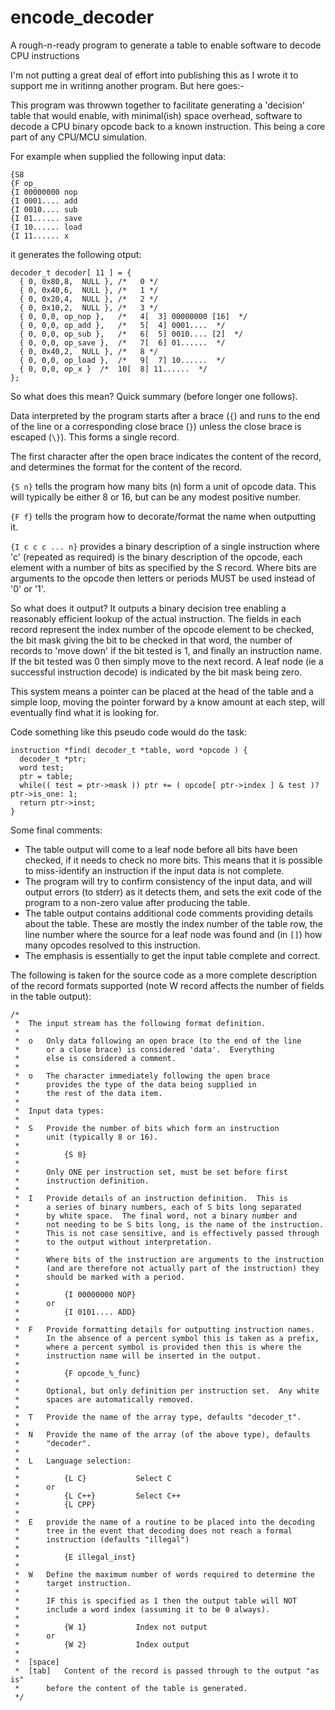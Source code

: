 # encode_decoder
A rough-n-ready program to generate a table to enable software to decode CPU instructions

I'm not putting a great deal of effort into publishing this as I wrote it to support me in writinng another program.  But here goes:-

This program was throwwn together to facilitate generating a 'decision' table that would enable, with minimal(ish) space overhead, software to decode a CPU binary opcode back to a known instruction.  This being a core part of any CPU/MCU simulation.

For example when supplied the following input data:
```
{S8
{F op_
{I 00000000 nop
{I 0001.... add
{I 0010.... sub
{I 01...... save
{I 10...... load
{I 11...... x
```
it generates the following otput:
```
decoder_t decoder[ 11 ] = {
  { 0, 0x80,8,	NULL },	/*   0 */
  { 0, 0x40,6,	NULL },	/*   1 */
  { 0, 0x20,4,	NULL },	/*   2 */
  { 0, 0x10,2,	NULL },	/*   3 */
  { 0, 0,0,	op_nop },	/*   4[  3] 00000000 [16]  */
  { 0, 0,0,	op_add },	/*   5[  4] 0001....  */
  { 0, 0,0,	op_sub },	/*   6[  5] 0010.... [2]  */
  { 0, 0,0,	op_save },	/*   7[  6] 01......  */
  { 0, 0x40,2,	NULL },	/*   8 */
  { 0, 0,0,	op_load },	/*   9[  7] 10......  */
  { 0, 0,0,	op_x } 	/*  10[  8] 11......  */
};
```
So what does this mean? Quick summary (before longer one follows).

Data interpreted by the program starts after a brace (`{`) and runs to the end of the line or a corresponding close brace (`}`) unless the close brace is escaped (`\}`).  This forms a single record.

The first character after the open brace indicates the content of the record, and determines the format for the content of the record.

`{S n}` tells the program how many bits (n) form a unit of opcode data.  This will typically be either 8 or 16, but can be any modest positive number.

`{F f}` tells the program how to decorate/format the name when outputting it.

`{I c c c ... n}` provides a binary description of a single instruction where 'c' (repeated as required) is the binary description of the opcode, each element with a number of bits as specified by the S record.  Where bits are arguments to the opcode then letters or periods MUST be used instead of '0' or '1'.

So what does it output?  It outputs a binary decision tree enabling a reasonably efficient lookup of the actual instruction.  The fields in each record represent the index number of the opcode element to be checked, the bit mask giving the bit to be checked in that word, the number of records to 'move down' if the bit tested is 1, and finally an instruction name.  If the bit tested was 0 then simply move to the next record.  A leaf node (ie a successful instruction decode) is indicated by the bit mask being zero.

This system means a pointer can be placed at the head of the table and a simple loop, moving the pointer forward by a know amount at each step, will eventually find what it is looking for.

Code something like this pseudo code would do the task:
```
instruction *find( decoder_t *table, word *opcode ) {
  decoder_t *ptr;
  word test;
  ptr = table;
  while(( test = ptr->mask )) ptr += ( opcode[ ptr->index ] & test )? ptr->is_one: 1;
  return ptr->inst;
}
```
Some final comments:

* The table output will come to a leaf node before all bits have been checked, if it needs to check no more bits.  This means that it is possible to miss-identify an instruction if the input data is not complete.
* The program will try to confirm consistency of the input data, and will output errors (to stderr) as it detects them, and sets the exit code of the program to a non-zero value after producing the table.
* The table output contains additional code comments providing details about the table.  These are mostly the index number of the table row, the line number where the source for a leaf node was found and (in `[]`) how many opcodes resolved to this instruction.
* The emphasis is essentially to get the input table complete and correct.


The following is taken for the source code as a more complete description of the record formats supported (note W record affects the number of fields in the table output):

```
/*
 *	The input stream has the following format definition.
 *
 *	o	Only data following an open brace (to the end of the line
 *		or a close brace) is considered 'data'.  Everything
 *		else is considered a comment.
 *
 *	o	The character immediately following the open brace
 *		provides the type of the data being supplied in
 *		the rest of the data item.
 *
 *	Input data types:
 *
 *	S	Provide the number of bits which form an instruction
 *		unit (typically 8 or 16).
 *
 * 			{S 8}
 *
 * 		Only ONE per instruction set, must be set before first
 *		instruction definition.
 *
 *	I	Provide details of an instruction definition.  This is
 *		a series of binary numbers, each of S bits long separated
 *		by white space.  The final word, not a binary number and
 *		not needing to be S bits long, is the name of the instruction.
 *		This is not case sensitive, and is effectively passed through
 *		to the output without interpretation.
 *
 * 		Where bits of the instruction are arguments to the instruction
 *		(and are therefore not actually part of the instruction) they
 *		should be marked with a period.
 *
 *			{I 00000000 NOP}
 * 		or
 *			{I 0101.... ADD}
 *
 * 	F	Provide formatting details for outputting instruction names.
 *		In the absence of a percent symbol this is taken as a prefix,
 * 		where a percent symbol is provided then this is where the
 * 		instruction name will be inserted in the output.
 *
 * 			{F opcode_%_func}
 *
 * 		Optional, but only definition per instruction set.  Any white
 *		spaces are automatically removed.
 *
 * 	T	Provide the name of the array type, defaults "decoder_t".
 *
 * 	N	Provide the name of the array (of the above type), defaults
 * 		"decoder".
 *
 * 	L	Language selection:
 *
 * 			{L C}			Select C
 * 		or
 * 			{L C++}			Select C++
 * 			{L CPP}
 *
 * 	E	provide the name of a routine to be placed into the decoding
 * 		tree in the event that decoding does not reach a formal
 *		instruction (defaults "illegal")
 *
 * 			{E illegal_inst}
 *
 * 	W	Define the maximum number of words required to determine the
 * 		target instruction.
 *
 * 		IF this is specified as 1 then the output table will NOT
 * 		include a word index (assuming it to be 0 always).
 *
 *			{W 1}			Index not output
 * 		or
 * 			{W 2}			Index output
 *
 * 	[space]
 * 	[tab]	Content of the record is passed through to the output "as is"
 * 		before the content of the table is generated.
 */
```
